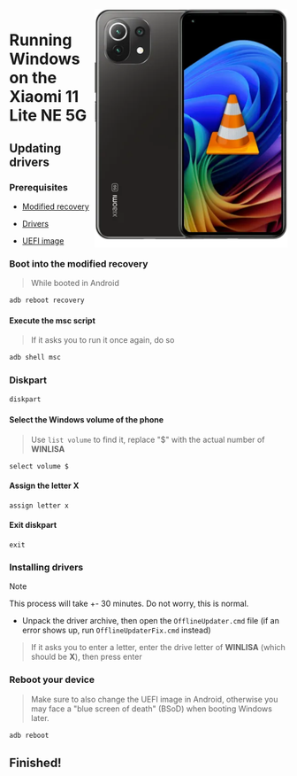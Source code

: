 <img align="right" src="https://github.com/n00b69/woa-lisa/blob/main/lisa.png" width="350" alt="Windows 11 running on a lisa">

# Running Windows on the Xiaomi 11 Lite NE 5G

## Updating drivers

### Prerequisites
- [Modified recovery](https://github.com/n00b69/woa-lisa/releases/download/Files/modded-ofox-lisa.zip)

- [Drivers](https://github.com/n00b69/woa-lisa/releases/tag/Drivers)

- [UEFI image](https://github.com/n00b69/woa-lisa/releases/tag/UEFI)

### Boot into the modified recovery
> While booted in Android
```cmd
adb reboot recovery
```

#### Execute the msc script
> If it asks you to run it once again, do so
```cmd
adb shell msc
```

### Diskpart
```cmd
diskpart
```

#### Select the Windows volume of the phone
> Use `list volume` to find it, replace "$" with the actual number of **WINLISA**
```diskpart
select volume $
```

#### Assign the letter X
```diskpart
assign letter x
```

#### Exit diskpart
```diskpart
exit
```

### Installing drivers
> [!Note]
> This process will take +- 30 minutes. Do not worry, this is normal.

- Unpack the driver archive, then open the `OfflineUpdater.cmd` file (if an error shows up, run `OfflineUpdaterFix.cmd` instead)

> If it asks you to enter a letter, enter the drive letter of **WINLISA** (which should be **X**), then press enter

### Reboot your device
> Make sure to also change the UEFI image in Android, otherwise you may face a "blue screen of death" (BSoD) when booting Windows later.
```cmd
adb reboot
```

## Finished!













